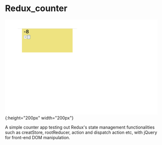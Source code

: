 # Redux_counter

![test image size](https://github.com/HarveyYifanLi/Redux_counter/blob/master/Screen%20Shot%202019-12-19%20at%203.48.40%20PM.png){:height="200px" width="200px"}

A simple counter app testing out Redux's state management functionalities such as 
creatStore, rootReducer, action and dispatch action etc, with jQuery for front-end DOM manipulation.
